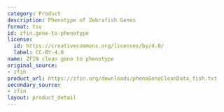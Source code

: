 ```yaml
---
category: Product
description: Phenotype of Zebrafish Genes
format: tsv
id: zfin.gene-to-phenotype
license:
  id: https://creativecommons.org/licenses/by/4.0/
  label: CC-BY-4.0
name: ZFIN clean gene to phenotype
original_source:
- zfin
product_url: https://zfin.org/downloads/phenoGeneCleanData_fish.txt
secondary_source:
- zfin
layout: product_detail
---
```

